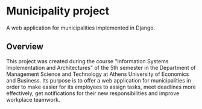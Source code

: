 # Municipality project
A web application for municipalities implemented in Django.

## Overview
This project was created during the course "Information Systems Implementation and Architectures" of the 5th semester in the Department of Management Science and Technology at Athens University of Economics and Business. Its purpose is to offer a web application for municipalities in order to make easier for its employees to assign tasks, meet deadlines more effectively, get notifications for their new responsibilities and improve workplace teamwork. 
